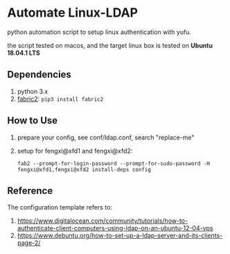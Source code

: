 # Automate Linux-LDAP

python automation script to setup linux authentication with yufu.

the script tested on macos, and the target linux box is tested on **Ubuntu 18.04.1 LTS**

## Dependencies

1. python 3.x
2. [fabric2](https://github.com/fabric/fabric): `pip3 install fabric2`

## How to Use

1. prepare your config, see conf/ldap.conf, search "replace-me"
2. setup for fengxi@xfd1 and fengxi@xfd2:

   ```shell
   fab2 --prompt-for-login-password --prompt-for-sudo-password -H fengxi@xfd1,fengxi@xfd2 install-deps config
   ```

## Reference

The configuration template refers to:

1. https://www.digitalocean.com/community/tutorials/how-to-authenticate-client-computers-using-ldap-on-an-ubuntu-12-04-vps
2. https://www.debuntu.org/how-to-set-up-a-ldap-server-and-its-clients-page-2/
